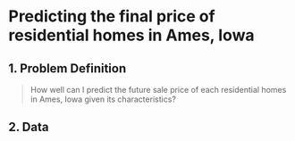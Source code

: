 # Predicting the final price of residential homes in Ames, Iowa

## 1. Problem Definition
> How well can I predict the future sale price of each residential homes in Ames, Iowa given its characteristics?

## 2. Data
